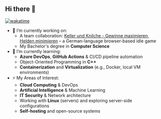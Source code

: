 ## Hi there 👋
[![wakatime](https://wakatime.com/badge/user/89e4ca2d-1508-44b7-8dff-d64f226b5e1b.svg?style=flat)](https://wakatime.com/@89e4ca2d-1508-44b7-8dff-d64f226b5e1b)

- 🔭 I’m currently working on:
  - A team collaboration: [Keller und Knilche - Gewinne maximieren, Helden minimieren](https://github.com/KellerUndKnilche/KellerUndKnilche) – a German-language browser-based idle game
  - My Bachelor's degree in **Computer Science**
- 🌱 I’m currently learning:
  - **Azure DevOps**, **GitHub Actions** & CI/CD pipeline automation 
  - Object-Oriented Programming in **C++**
  - **Containerization** and **Virtualization** (e.g., Docker, local VM environments)
- ⚡ My Areas of Interest:
  - **Cloud Computing** & DevOps
  - **Artificial Intelligence** & Machine Learning
  - **IT Security** & Network architecture
  - Working with **Linux** (servers) and exploring server-side configurations
  - **Self-hosting** and open-source systems

  
